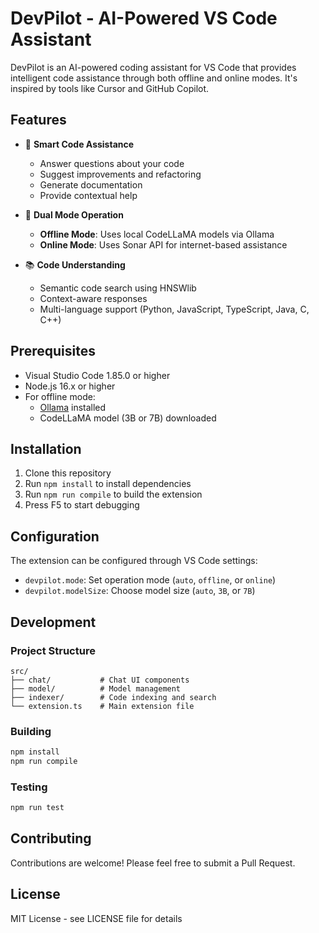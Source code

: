 # DevPilot - AI-Powered VS Code Assistant

DevPilot is an AI-powered coding assistant for VS Code that provides intelligent code assistance through both offline and online modes. It's inspired by tools like Cursor and GitHub Copilot.

## Features

- 🤖 **Smart Code Assistance**
  - Answer questions about your code
  - Suggest improvements and refactoring
  - Generate documentation
  - Provide contextual help

- 🔄 **Dual Mode Operation**
  - **Offline Mode**: Uses local CodeLLaMA models via Ollama
  - **Online Mode**: Uses Sonar API for internet-based assistance

- 📚 **Code Understanding**
  - Semantic code search using HNSWlib
  - Context-aware responses
  - Multi-language support (Python, JavaScript, TypeScript, Java, C, C++)

## Prerequisites

- Visual Studio Code 1.85.0 or higher
- Node.js 16.x or higher
- For offline mode:
  - [Ollama](https://ollama.ai/) installed
  - CodeLLaMA model (3B or 7B) downloaded

## Installation

1. Clone this repository
2. Run `npm install` to install dependencies
3. Run `npm run compile` to build the extension
4. Press F5 to start debugging

## Configuration

The extension can be configured through VS Code settings:

- `devpilot.mode`: Set operation mode (`auto`, `offline`, or `online`)
- `devpilot.modelSize`: Choose model size (`auto`, `3B`, or `7B`)

## Development

### Project Structure

```
src/
├── chat/           # Chat UI components
├── model/          # Model management
├── indexer/        # Code indexing and search
└── extension.ts    # Main extension file
```

### Building

```bash
npm install
npm run compile
```

### Testing

```bash
npm run test
```

## Contributing

Contributions are welcome! Please feel free to submit a Pull Request.

## License

MIT License - see LICENSE file for details 